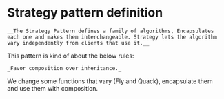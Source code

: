 # Strategy pattern definition

`__The Strategy Pattern defines a family of algorithms, Encapsulates each one and
makes them interchangeable. Strategy lets the algorithm vary independently from clients that use it.__
`

This pattern is kind of about the below rules:

`_Favor composition over inheritance._`

We change some functions that vary (Fly and Quack), encapsulate them and use them with composition.